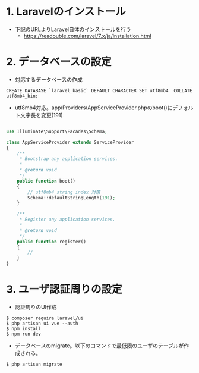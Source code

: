 # 1. Laravelのインストール

* 下記のURLよりLaravel自体のインストールを行う
    * https://readouble.com/laravel/7.x/ja/installation.html

# 2. データベースの設定

* 対応するデータベースの作成

```
CREATE DATABASE `laravel_basic` DEFAULT CHARACTER SET utf8mb4  COLLATE utf8mb4_bin;
```

* utf8mb4対応。app\Providers\AppServiceProvider.phpのboot()にデフォルト文字長を変更(191)

```php

use Illuminate\Support\Facades\Schema;

class AppServiceProvider extends ServiceProvider
{
    /**
     * Bootstrap any application services.
     *
     * @return void
     */
    public function boot()
    {
        // utf8mb4 string index 対策
        Schema::defaultStringLength(191);
    }

    /**
     * Register any application services.
     *
     * @return void
     */
    public function register()
    {
        //
    }
}
```

# 3. ユーザ認証周りの設定

* 認証周りのUI作成

```
$ composer require laravel/ui
$ php artisan ui vue --auth
$ npm install
$ npm run dev
```

* データベースのmigrate。以下のコマンドで最低限のユーザのテーブルが作成される。

```
$ php artisan migrate
```


